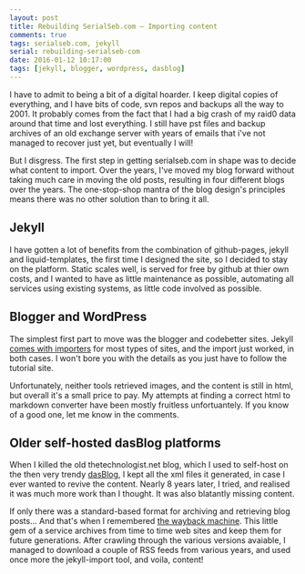 ```yaml
---
layout: post
title: Rebuilding SerialSeb.com – Importing content
comments: true
tags: serialseb.com, jekyll
serial: rebuilding-serialseb-com
date: 2016-01-12 10:17:00
tags: [jekyll, blogger, wordpress, dasblog]
---
```

I have to admit to being a bit of a digital hoarder. I keep digital copies of everything, and I have bits of code, svn repos and backups all the way to 2001. It probably comes from the fact that I had a big crash of my raid0 data around that time and lost everything. I still have pst files and backup archives of an old exchange server with years of emails that i've not managed to recover just yet, but eventually I will!

But I disgress. The first step in getting serialseb.com in shape was to decide what content to import. Over the years, I've moved my blog forward without taking much care in moving the old posts, resulting in four different blogs over the years. The one-stop-shop mantra of the blog design's principles means there was no other solution than to bring it all.

## Jekyll

I have gotten a lot of benefits from the combination of github-pages, jekyll and liquid-templates, the first time I designed the site, so I decided to stay on the platform. Static scales well, is served for free by github at thier own costs, and I wanted to have as little maintenance as possible, automating all services using existing systems, as little code involved as possible.

## Blogger and WordPress

The simplest first part to move was the blogger and codebetter sites. Jekyll [comes with importers][jekyll-import] for most types of sites, and the import just worked, in both cases. I won't bore you with the details as you just have to follow the tutorial site.

Unfortunately, neither tools retrieved images, and the content is still in html, but overall it's a small price to pay. My attempts at finding a correct html to markdown converter have been mostly fruitless unfortuantely. If you know of a good one, let me know in the comments.

## Older self-hosted dasBlog platforms

When I killed the old thetechnologist.net blog, which I used to self-host on the then very trendy [dasBlog][dasBlog], I kept all the xml files it generated, in case I ever wanted to revive the content. Nearly 8 years later, I tried, and realised it was much more work than I thought. It was also blatantly  missing content.

If only there was a standard-based format for archiving and retrieving blog posts... And that's when I remembered [the wayback machine][wayback-machine]. This little gem of a service archives from time to time web sites and keep them for future generations. After crawling through the various versions avaiable, I managed to download a couple of RSS feeds from various years, and used once more the jekyll-import tool, and voila, content!

[jekyll-import]: <http://import.jekyllrb.com>
[wayback-machine]: <http://web.archive.org/web/*/thetechnologist.is-a-geek.com>
[dasBlog]:<https://github.com/shanselman/dasblog/>
